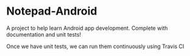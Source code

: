 Notepad-Android
===============

A project to help learn Android app development. Complete with documentation and unit tests!

Once we have unit tests, we can run them continuously using Travis CI